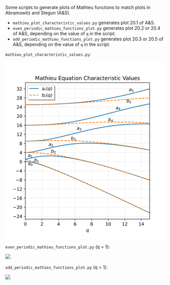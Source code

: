 Some scripts to generate plots of Mathieu functions to match
plots in Abramowitz and Stegun (A&S).

* `mathieu_plot_characteristic_values.py` generates plot 20.1 of A&S.
* `even_periodic_mathieu_functions_plot.py` generates plot 20.2 or 20.4
  of A&S, depending on the value of `q` in the script.
* `odd_periodic_mathieu_functions_plot.py` generates plot 20.3 or 20.5
  of A&S, depending on the value of `q` in the script.


`mathieu_plot_characteristic_values.py`:

![](https://github.com/WarrenWeckesser/experiments/blob/main/python/scipy/mathieu-plots/images/mathieu_plot_characteristic_values.svg)


`even_periodic_mathieu_functions_plot.py` (q = 1):

![](https://github.com/WarrenWeckesser/experiments/blob/main/python/scipy/mathieu-plots/images/even_periodic_mathieu_functions_plot.svg)


`odd_periodic_mathieu_functions_plot.py` (q = 1):

![](https://github.com/WarrenWeckesser/experiments/blob/main/python/scipy/mathieu-plots/images/odd_periodic_mathieu_functions_plot.svg)
